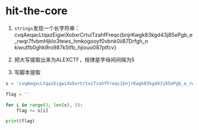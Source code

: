 # hit-the-core

1. `strings`发现一个长字符串：  
cvqAeqacLtqazEigwiXobxrCrtuiTzahfFreqc{bnjrKwgk83kgd43j85ePgb_e_rwqr7fvbmHjklo3tews_hmkogooyf0vbnk0ii87Drfgh_n kiwutfb0ghk9ro987k5tfb_hjiouo087ptfcv}

2. 把大写提取出来为ALEXCTF，规律是字母间间隔为5  

3. 写脚本提取
```python
s = 'cvqAeqacLtqazEigwiXobxrCrtuiTzahfFreqc{bnjrKwgk83kgd43j85ePgb_e_rwqr7fvbmHjklo3tews_hmkogooyf0vbnk0ii87Drfgh_n kiwutfb0ghk9ro987k5tfb_hjiouo087ptfcv}'

flag = ''

for i in range(3, len(s), 5):
    flag += s[i]

print(flag)
```
